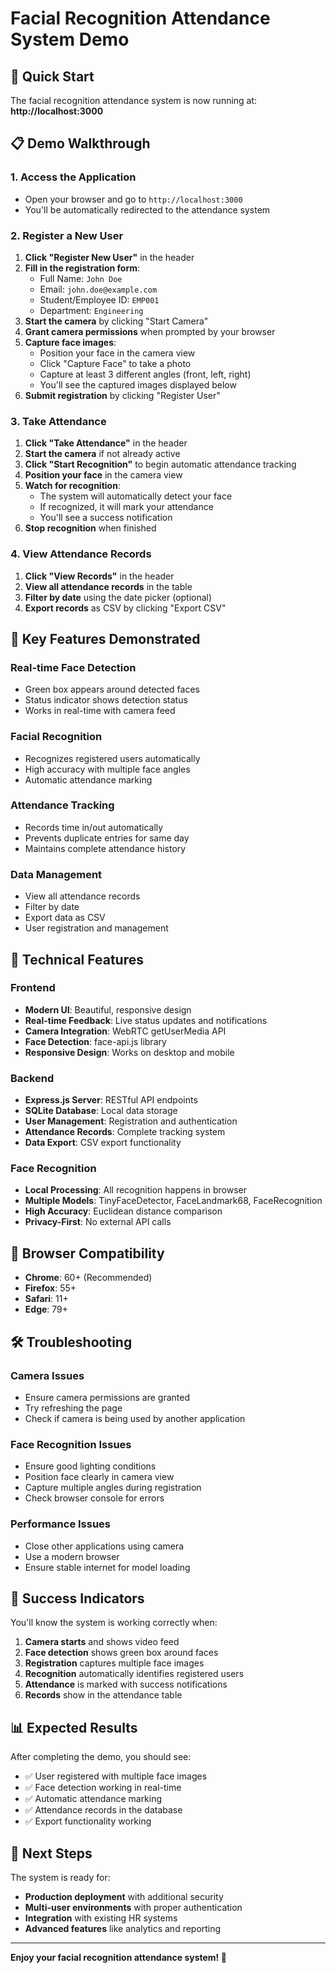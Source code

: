 # Facial Recognition Attendance System Demo

## 🚀 Quick Start

The facial recognition attendance system is now running at:
**http://localhost:3000**

## 📋 Demo Walkthrough

### 1. Access the Application
- Open your browser and go to `http://localhost:3000`
- You'll be automatically redirected to the attendance system

### 2. Register a New User

1. **Click "Register New User"** in the header
2. **Fill in the registration form**:
   - Full Name: `John Doe`
   - Email: `john.doe@example.com`
   - Student/Employee ID: `EMP001`
   - Department: `Engineering`
3. **Start the camera** by clicking "Start Camera"
4. **Grant camera permissions** when prompted by your browser
5. **Capture face images**:
   - Position your face in the camera view
   - Click "Capture Face" to take a photo
   - Capture at least 3 different angles (front, left, right)
   - You'll see the captured images displayed below
6. **Submit registration** by clicking "Register User"

### 3. Take Attendance

1. **Click "Take Attendance"** in the header
2. **Start the camera** if not already active
3. **Click "Start Recognition"** to begin automatic attendance tracking
4. **Position your face** in the camera view
5. **Watch for recognition**:
   - The system will automatically detect your face
   - If recognized, it will mark your attendance
   - You'll see a success notification
6. **Stop recognition** when finished

### 4. View Attendance Records

1. **Click "View Records"** in the header
2. **View all attendance records** in the table
3. **Filter by date** using the date picker (optional)
4. **Export records** as CSV by clicking "Export CSV"

## 🎯 Key Features Demonstrated

### Real-time Face Detection
- Green box appears around detected faces
- Status indicator shows detection status
- Works in real-time with camera feed

### Facial Recognition
- Recognizes registered users automatically
- High accuracy with multiple face angles
- Automatic attendance marking

### Attendance Tracking
- Records time in/out automatically
- Prevents duplicate entries for same day
- Maintains complete attendance history

### Data Management
- View all attendance records
- Filter by date
- Export data as CSV
- User registration and management

## 🔧 Technical Features

### Frontend
- **Modern UI**: Beautiful, responsive design
- **Real-time Feedback**: Live status updates and notifications
- **Camera Integration**: WebRTC getUserMedia API
- **Face Detection**: face-api.js library
- **Responsive Design**: Works on desktop and mobile

### Backend
- **Express.js Server**: RESTful API endpoints
- **SQLite Database**: Local data storage
- **User Management**: Registration and authentication
- **Attendance Records**: Complete tracking system
- **Data Export**: CSV export functionality

### Face Recognition
- **Local Processing**: All recognition happens in browser
- **Multiple Models**: TinyFaceDetector, FaceLandmark68, FaceRecognition
- **High Accuracy**: Euclidean distance comparison
- **Privacy-First**: No external API calls

## 📱 Browser Compatibility

- **Chrome**: 60+ (Recommended)
- **Firefox**: 55+
- **Safari**: 11+
- **Edge**: 79+

## 🛠️ Troubleshooting

### Camera Issues
- Ensure camera permissions are granted
- Try refreshing the page
- Check if camera is being used by another application

### Face Recognition Issues
- Ensure good lighting conditions
- Position face clearly in camera view
- Capture multiple angles during registration
- Check browser console for errors

### Performance Issues
- Close other applications using camera
- Use a modern browser
- Ensure stable internet for model loading

## 🎉 Success Indicators

You'll know the system is working correctly when:

1. **Camera starts** and shows video feed
2. **Face detection** shows green box around faces
3. **Registration** captures multiple face images
4. **Recognition** automatically identifies registered users
5. **Attendance** is marked with success notifications
6. **Records** show in the attendance table

## 📊 Expected Results

After completing the demo, you should see:

- ✅ User registered with multiple face images
- ✅ Face detection working in real-time
- ✅ Automatic attendance marking
- ✅ Attendance records in the database
- ✅ Export functionality working

## 🔮 Next Steps

The system is ready for:
- **Production deployment** with additional security
- **Multi-user environments** with proper authentication
- **Integration** with existing HR systems
- **Advanced features** like analytics and reporting

---

**Enjoy your facial recognition attendance system! 🎉** 